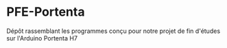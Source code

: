 # PFE-Portenta
Dépôt rassemblant les programmes conçu pour notre projet de fin d'études sur l'Arduino Portenta H7
